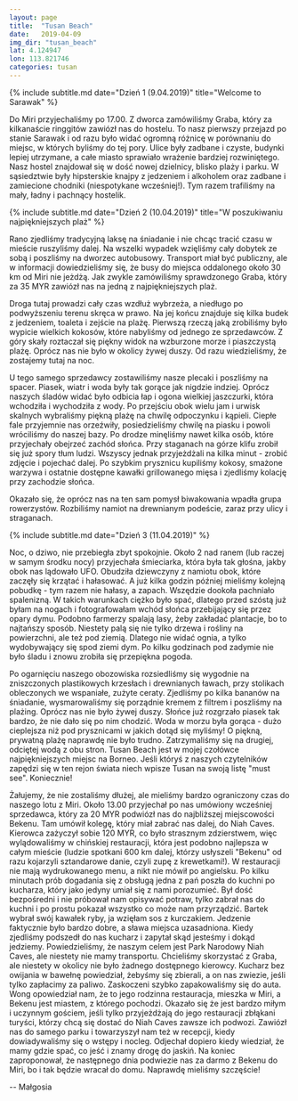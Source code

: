 ```yaml
---
layout: page
title:  "Tusan Beach"
date:   2019-04-09
img_dir: "tusan_beach"
lat: 4.124947
lon: 113.821746
categories: tusan
---
```


{% include subtitle.md date="Dzień 1 (9.04.2019)" title="Welcome to Sarawak" %}

Do Miri przyjechaliśmy po 17.00. Z dworca zamówiliśmy Graba, który za kilkanaście ringgitów zawiózł nas do hostelu. To nasz pierwszy przejazd po stanie Sarawak i od razu było widać ogromną różnicę w porównaniu do miejsc, w których byliśmy do tej pory. Ulice były zadbane i czyste, budynki lepiej utrzymane, a całe miasto sprawiało wrażenie bardziej rozwiniętego. Nasz hostel znajdował się w dość nowej dzielnicy, blisko plaży i parku. W sąsiedztwie były hipsterskie knajpy z jedzeniem i alkoholem oraz zadbane i zamiecione chodniki (niespotykane wcześniej!). Tym razem trafiliśmy na mały, ładny i pachnący hostelik.

{% include subtitle.md date="Dzień 2 (10.04.2019)" title="W poszukiwaniu najpiękniejszych plaż" %}

Rano zjedliśmy tradycyjną laksę na śniadanie i nie chcąc tracić czasu w mieście ruszyliśmy dalej.
Na wszelki wypadek wzięliśmy cały dobytek ze sobą i poszliśmy na dworzec autobusowy. Transport miał być publiczny, ale w informacji dowiedzieliśmy się, że busy do miejsca oddalonego około 30 km od Miri nie jeżdżą. Jak zwykle zamówiliśmy sprawdzonego Graba, który za 35 MYR zawiózł nas na jedną z najpiękniejszych plaż.

Droga tutaj prowadzi cały czas wzdłuż wybrzeża, a niedługo po podwyższeniu terenu skręca w prawo. Na jej końcu znajduje się kilka budek z jedzeniem, toaleta i zejście na plażę. Pierwszą rzeczą jaką zrobiliśmy było wypicie wielkich kokosów, które nabyliśmy od jednego ze sprzedawców. Z góry skały roztaczał się piękny widok na wzburzone morze i piaszczystą plażę. Oprócz nas nie było w okolicy żywej duszy. Od razu wiedzieliśmy, że zostajemy tutaj na noc.

U tego samego sprzedawcy zostawiliśmy nasze plecaki i poszliśmy na spacer. Piasek, wiatr i woda były tak gorące jak nigdzie indziej. Oprócz naszych śladów widać było odbicia łap i ogona wielkiej jaszczurki, która wchodziła i wychodziła z wody. Po przejściu obok wielu jam i urwisk skalnych wybraliśmy piękną plażę na chwilę odpoczynku i kąpieli. Ciepłe fale przyjemnie nas orzeźwiły, posiedzieliśmy chwilę na piasku i powoli wróciliśmy do naszej bazy. Po drodze minęliśmy nawet kilka osób, które przyjechały obejrzeć zachód słońca. Przy staganach na górze klifu zrobił się już spory tłum ludzi. Wszyscy jednak przyjeżdżali na kilka minut - zrobić zdjęcie i pojechać dalej. Po szybkim prysznicu kupiliśmy kokosy, smażone warzywa i ostatnie dostępne kawałki grillowanego mięsa i zjedliśmy kolację przy zachodzie słońca.

Okazało się, że oprócz nas na ten sam pomysł biwakowania wpadła grupa rowerzystów. Rozbiliśmy namiot na drewnianym podeście, zaraz przy ulicy i straganach. 

{% include subtitle.md date="Dzień 3 (11.04.2019)" %}

Noc, o dziwo, nie przebiegła zbyt spokojnie. Około 2 nad ranem (lub raczej w samym środku nocy) przyjechała śmieciarka, która była tak głośna, jakby obok nas lądowało UFO. Obudziła dziewczyny z namiotu obok, które zaczęły się krzątać i hałasować. A już kilka godzin później mieliśmy kolejną pobudkę - tym razem nie hałasy, a zapach. Wszędzie dookoła pachniało spalenizną. W takich warunkach ciężko było spać, dlatego przed szóstą już byłam na nogach i fotografowałam wchód słońca przebijający się przez opary dymu. Podobno farmerzy spalają lasy, żeby zakładać plantacje, bo to najtańszy sposób. Niestety palą się nie tylko drzewa i rośliny na powierzchni, ale też pod ziemią. Dlatego nie widać ognia, a tylko wydobywający się spod ziemi dym. Po kilku godzinach pod zadymie nie było śladu i znowu zrobiła się przepiękna pogoda.

Po ogarnięciu naszego obozowiska rozsiedliśmy się wygodnie na zniszczonych plastikowych krzesłach i drewnianych ławach, przy stolikach obleczonych we wspaniałe, zużyte ceraty. Zjedliśmy po kilka bananów na śniadanie, wysmarowaliśmy się porządnie kremem z filtrem i poszliśmy na plażing. Oprócz nas nie było żywej duszy. Słońce już rozgrzało piasek tak bardzo, że nie dało się po nim chodzić. Woda w morzu była gorąca - dużo cieplejsza niż pod prysznicami w jakich dotąd się myliśmy!
O piękną, prywatną plażę naprawdę nie było trudno. Zatrzymaliśmy się na drugiej, odciętej wodą z obu stron. Tusan Beach jest w mojej czołówce najpiękniejszych miejsc na Borneo. Jeśli któryś z naszych czytelników zapędzi się w ten rejon świata niech wpisze Tusan na swoją listę "must see". Koniecznie!

Żałujemy, że nie zostaliśmy dłużej, ale mieliśmy bardzo ograniczony czas do naszego lotu z Miri. Około 13.00 przyjechał po nas umówiony wcześniej sprzedawca, który za 20 MYR podwiózł nas do najbliższej miejscowości Bekenu. Tam umówił kolegę, który miał zabrać nas dalej, do Niah Caves. Kierowca zażyczył sobie 120 MYR, co było strasznym zdzierstwem, więc wylądowaliśmy w chińskiej restauracji, która jest podobno najlepsza w całym mieście (ludzie spotkani 600 km dalej, którzy usłyszeli "Bekenu" od razu kojarzyli sztandarowe danie, czyli zupę z krewetkami!). W restauracji nie mają wydrukowanego menu, a nikt nie mówił po angielsku. Po kilku minutach prób dogadania się z obsługą jedna z pań poszła do kuchni po kucharza, który jako jedyny umiał się z nami porozumieć. Był dość bezpośredni i nie próbował nam opisywać potraw, tylko zabrał nas do kuchni i po prostu pokazał wszystko co może nam przyrządzić. Bartek wybrał swój kawałek ryby, ja wzięłam sos z kurczakiem. Jedzenie faktycznie było bardzo dobre, a sława miejsca uzasadniona. Kiedy zjedliśmy podszedł do nas kucharz i zapytał skąd jesteśmy i dokąd jedziemy. Powiedzieliśmy, że naszym celem jest Park Narodowy Niah Caves, ale niestety nie mamy transportu. Chcieliśmy skorzystać z Graba, ale niestety w okolicy nie było żadnego dostępnego kierowcy. Kucharz bez owijania w bawełnę powiedział, żebyśmy się zbierali, a on nas zwiezie, jeśli tylko zapłacimy za paliwo. Zaskoczeni szybko zapakowaliśmy się do auta. Wong opowiedział nam, że to jego rodzinna restauracja, mieszka w Miri, a Bekenu jest miastem, z którego pochodzi. Okazało się że jest bardzo miłym i uczynnym gościem, jeśli tylko przyjeżdżają do jego restauracji zbłąkani turyści, którzy chcą się dostać do Niah Caves zawsze ich podwozi. Zawiózł nas do samego parku i towarzyszył nam też w recepcji, kiedy dowiadywaliśmy się o wstępy i nocleg. Odjechał dopiero kiedy wiedział, że mamy gdzie spać, co jeść i znamy drogę do jaskiń. Na koniec zaproponował, że następnego dnia podwiezie nas za darmo z Bekenu do Miri, bo i tak będzie wracał do domu. Naprawdę mieliśmy szczęście!

-- Małgosia

